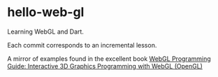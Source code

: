 hello-web-gl
============

Learning WebGL and Dart.

Each commit corresponds to an incremental lesson.

A mirror of examples found in the excellent book [WebGL Programming Guide: Interactive 3D Graphics Programming with WebGL (OpenGL)](http://www.amazon.com/WebGL-Programming-Guide-Interactive-Graphics-ebook/dp/B00DS74080/ref=tmm_kin_title_0)
